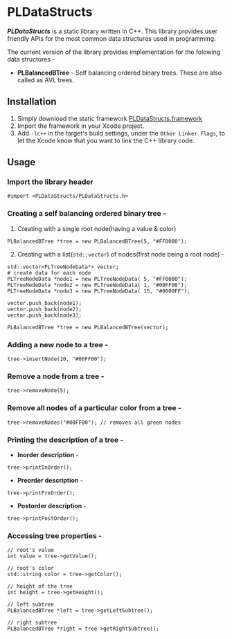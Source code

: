 # PLDataStructs

***PLDataStructs*** is a static library written in C++. This library provides user friendly APIs for the most common data structures used in programming.

The current version of the library provides implementation for the folowing data structures -
- **PLBalancedBTree** - Self balancing ordered binary trees. These are also called as AVL trees.

## Installation

1. Simply download the static framework [PLDataStructs.framework](https://github.com/Pritesh-Lad/PLDataStructs/releases/download/v1.0.0/PLDataStructs_framework.zip) 
2. Import the framework in your Xcode project.
3. Add `-lc++` in the target's build settings, under the `Other Linker Flags`, to let the Xcode know that you want to link the C++ library code.  

## Usage

### Import the library header
```
#import <PLDataStructs/PLDataStructs.h>
```

### Creating a self balancing ordered binary tree -

1. Creating with a single root node(having a value & color)
```
PLBalancedBTree *tree = new PLBalancedBTree(5, "#FF0000");
```

2. Creating with a list(`std::vector`) of nodes(first node being a root node) -
```
std::vector<PLTreeNodeData*> vector; 
# create data for each node
PLTreeNodeData *node1 = new PLTreeNodeData( 5, "#FF0000");
PLTreeNodeData *node2 = new PLTreeNodeData( 1, "#00FF00");
PLTreeNodeData *node3 = new PLTreeNodeData( 15, "#0000FF");

vector.push_back(node1); 
vector.push_back(node2); 
vector.push_back(node3); 

PLBalancedBTree *tree = new PLBalancedBTree(vector);
```

### Adding a new node to a tree -
```
tree->insertNode(10, "#00FF00");
```

### Remove a node from a tree -
```
tree->removeNode(5);
```

### Remove all nodes of a particular color from a tree -
```
tree->removeNodes("#00FF00"); // removes all green nodes
```

### Printing the description of a tree -

- **Inorder description** -
```
tree->printInOrder();
```

- **Preorder description** -
```
tree->printPreOrder();
```

- **Postorder description** -
```
tree->printPostOrder();
```

### Accessing tree properties -
```
// root's value
int value = tree->getValue();

// root's color
std::string color = tree->getColor();

// height of the tree
int height = tree->getHeight();

// left subtree
PLBalancedBTree *left = tree->getLeftSubtree();

// right subtree
PLBalancedBTree *right = tree->getRightSubtree();
```
